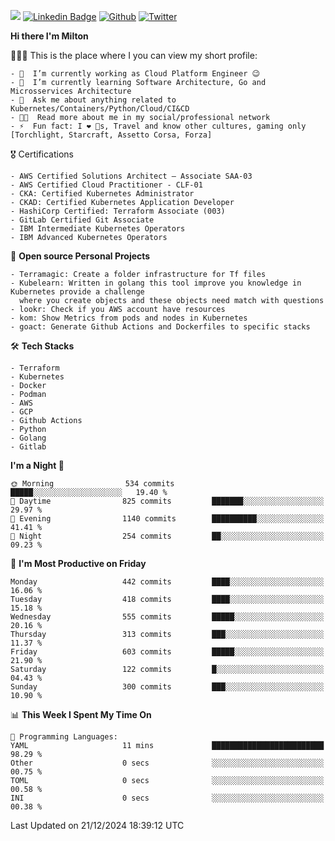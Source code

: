 ![](https://komarev.com/ghpvc/?username=miltlima&color=blueviolet) [![Linkedin Badge](https://img.shields.io/badge/-LinkedIn-blue?style=flat-square&logo=Linkedin&logoColor=white&link=https://www.linkedin.com/in/miltonlimaj/)](https://www.linkedin.com/in/miltonlimaj/) [![Github](https://img.shields.io/github/followers/miltlima?style=social)](https://github.com/miltlima?tab=followers) [![Twitter](https://img.shields.io/twitter/follow/milt_lima?style=social)](https://twitter.com/milt_lima)
 


     
**Hi there I'm Milton**

👨🏽‍💻 This is the place where I you can view my short profile:
```text
- 🔭  I’m currently working as Cloud Platform Engineer 😉
- 🌱  I’m currently learning Software Architecture, Go and Microsservices Architecture
- 💬  Ask me about anything related to Kubernetes/Containers/Python/Cloud/CI&CD
- 👨‍💻  Read more about me in my social/professional network
- ⚡  Fun fact: I ❤️ 🐶s, Travel and know other cultures, gaming only [Torchlight, Starcraft, Assetto Corsa, Forza]
```
🎖 Certifications
```text
- AWS Certified Solutions Architect – Associate SAA-03
- AWS Certified Cloud Practitioner - CLF-01
- CKA: Certified Kubernetes Administrator
- CKAD: Certified Kubernetes Application Developer
- HashiCorp Certified: Terraform Associate (003)
- GitLab Certified Git Associate
- IBM Intermediate Kubernetes Operators
- IBM Advanced Kubernetes Operators
```
📐 **Open source Personal Projects**

```text
- Terramagic: Create a folder infrastructure for Tf files
- Kubelearn: Written in golang this tool improve you knowledge in Kubernetes provide a challenge
  where you create objects and these objects need match with questions
- lookr: Check if you AWS account have resources
- kom: Show Metrics from pods and nodes in Kubernetes
- goact: Generate Github Actions and Dockerfiles to specific stacks
```
🛠 **Tech Stacks**

```text
- Terraform
- Kubernetes
- Docker
- Podman
- AWS
- GCP
- Github Actions
- Python
- Golang
- Gitlab
```         

<!--START_SECTION:waka-->
**I'm a Night 🦉** 

```text
🌞 Morning                534 commits         █████░░░░░░░░░░░░░░░░░░░░   19.40 % 
🌆 Daytime                825 commits         ███████░░░░░░░░░░░░░░░░░░   29.97 % 
🌃 Evening                1140 commits        ██████████░░░░░░░░░░░░░░░   41.41 % 
🌙 Night                  254 commits         ██░░░░░░░░░░░░░░░░░░░░░░░   09.23 % 
```
📅 **I'm Most Productive on Friday** 

```text
Monday                   442 commits         ████░░░░░░░░░░░░░░░░░░░░░   16.06 % 
Tuesday                  418 commits         ████░░░░░░░░░░░░░░░░░░░░░   15.18 % 
Wednesday                555 commits         █████░░░░░░░░░░░░░░░░░░░░   20.16 % 
Thursday                 313 commits         ███░░░░░░░░░░░░░░░░░░░░░░   11.37 % 
Friday                   603 commits         █████░░░░░░░░░░░░░░░░░░░░   21.90 % 
Saturday                 122 commits         █░░░░░░░░░░░░░░░░░░░░░░░░   04.43 % 
Sunday                   300 commits         ███░░░░░░░░░░░░░░░░░░░░░░   10.90 % 
```


📊 **This Week I Spent My Time On** 

```text
💬 Programming Languages: 
YAML                     11 mins             █████████████████████████   98.29 % 
Other                    0 secs              ░░░░░░░░░░░░░░░░░░░░░░░░░   00.75 % 
TOML                     0 secs              ░░░░░░░░░░░░░░░░░░░░░░░░░   00.58 % 
INI                      0 secs              ░░░░░░░░░░░░░░░░░░░░░░░░░   00.38 % 
```


 Last Updated on 21/12/2024 18:39:12 UTC
<!--END_SECTION:waka-->
